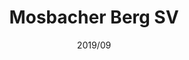 ---
title: "Mosbacher Berg SV"
slug: "gmbwi"
description: "Open data and informational website for my school's student council."
image: ""
link: "https://archive.koenidv.de/gmbwi/"
tags: ["Web", "Jekyll"]
date: "2019/09"
---